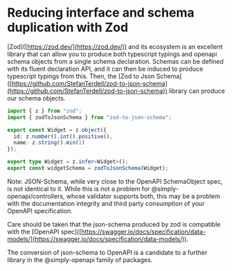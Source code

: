 # Reducing interface and schema duplication with Zod

\[Zod]\([https://zod.dev/](https://zod.dev/)) and its ecosystem is an excellent library that can allow you to produce both typescript typings and openapi schema objects from a single schema declaration.  Schemas can be defined with its fluent declaration API, and it can then be induced to produce typescript typings from this.  Then, the \[Zod to Json Schema]\([https://github.com/StefanTerdell/zod-to-json-schema](https://github.com/StefanTerdell/zod-to-json-schema)) library can produce our schema objects.

```typescript
import { z } from "zod";
import { zodToJsonSchema } from "zod-to-json-schema";

export const Widget = z.object({
  id: z.number().int().positive(),
  name: z.string().min(1)
});

export type Widget = z.infer<Widget>();  
export const widgetSchema = zodToJsonSchema(Widget);
```

Note: JSON-Schema, while very close to the OpenAPI SchemaObject spec, is not identical to it.  While this is not a problem for @simply-openapi/controllers, whose validator supports both, this may be a problem with the documentation integrity and third party consumption of your OpenAPI specification.

Care should be taken that the json-schema produced by zod is compatible with the \[OpenAPI spec]\([https://swagger.io/docs/specification/data-models/](https://swagger.io/docs/specification/data-models/)).

The conversion of json-schema to OpenAPI is a candidate to a further library in the @simply-openapi family of packages.
